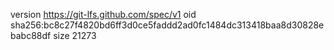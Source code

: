 version https://git-lfs.github.com/spec/v1
oid sha256:bc8c27f4820bd6ff3d0ce5faddd2ad0fc1484dc313418baa8d30828ebabc88df
size 21273

